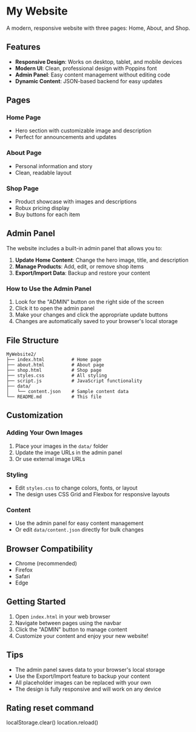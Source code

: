 # My Website

A modern, responsive website with three pages: Home, About, and Shop.

## Features

- **Responsive Design**: Works on desktop, tablet, and mobile devices
- **Modern UI**: Clean, professional design with Poppins font
- **Admin Panel**: Easy content management without editing code
- **Dynamic Content**: JSON-based backend for easy updates

## Pages

### Home Page
- Hero section with customizable image and description
- Perfect for announcements and updates

### About Page
- Personal information and story
- Clean, readable layout

### Shop Page
- Product showcase with images and descriptions
- Robux pricing display
- Buy buttons for each item

## Admin Panel

The website includes a built-in admin panel that allows you to:

1. **Update Home Content**: Change the hero image, title, and description
2. **Manage Products**: Add, edit, or remove shop items
3. **Export/Import Data**: Backup and restore your content

### How to Use the Admin Panel

1. Look for the "ADMIN" button on the right side of the screen
2. Click it to open the admin panel
3. Make your changes and click the appropriate update buttons
4. Changes are automatically saved to your browser's local storage

## File Structure

```
MyWebsite2/
├── index.html          # Home page
├── about.html          # About page
├── shop.html           # Shop page
├── styles.css          # All styling
├── script.js           # JavaScript functionality
├── data/
│   └── content.json    # Sample content data
└── README.md           # This file
```

## Customization

### Adding Your Own Images
1. Place your images in the `data/` folder
2. Update the image URLs in the admin panel
3. Or use external image URLs

### Styling
- Edit `styles.css` to change colors, fonts, or layout
- The design uses CSS Grid and Flexbox for responsive layouts

### Content
- Use the admin panel for easy content management
- Or edit `data/content.json` directly for bulk changes

## Browser Compatibility

- Chrome (recommended)
- Firefox
- Safari
- Edge

## Getting Started

1. Open `index.html` in your web browser
2. Navigate between pages using the navbar
3. Click the "ADMIN" button to manage content
4. Customize your content and enjoy your new website!

## Tips

- The admin panel saves data to your browser's local storage
- Use the Export/Import feature to backup your content
- All placeholder images can be replaced with your own
- The design is fully responsive and will work on any device

## Rating reset command

localStorage.clear()
location.reload()